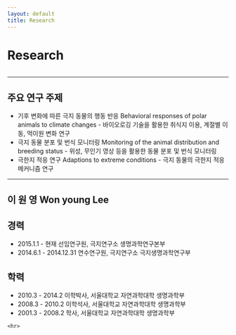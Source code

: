 ```yaml
---
layout: default
title: Research
---
```


<div class="post">
	<h1 class="pageTitle"> Research </h1>
	<img src="{{ '/assets/img/Cute Weddell Seal.jpg' | prepend: site.baseurl }}" alt="">
	<hr>
	<h2>주요 연구 주제 </h2>
		<ul>
		<li>기후 변화에 따른 극지 동물의 행동 반응 Behavioral responses of polar animals to climate changes
			- 바이오로깅 기술을 활용한 취식지 이용, 계절별 이동, 먹이원 변화 연구  </li>
  		<li>극지 동물 분포 및 번식 모니터링 Monitoring of the animal distribution and breeding status
			- 위성, 무인기 영상 등을 활용한 동물 분포 및 번식 모니터링 </li>
  		<li>극한지 적응 연구 Adaptions to extreme conditions     
			- 극지 동물의 극한지 적응 메커니즘 연구</li> 
	</ul>
	<hr>
	<h2>				 이  원  영 Won young Lee			 </h2>
	<h2> 경력 </h2>
		<ul>
		<li>2015.1.1 - 현재			선임연구원, 극지연구소 생명과학연구본부  </li>
  		<li>2014.6.1 - 2014.12.31		  연수연구원, 극지연구소 극지생명과학연구부</li>
		</ul>
	<h2> 학력 </h2>
		<ul>
		<li>2010.3 - 2014.2			이학박사, 서울대학교 자연과학대학 생명과학부  </li>
  		<li>2008.3 - 2010.2			이학석사, 서울대학교 자연과학대학 생명과학부</li>
		<li>2001.3 - 2008.2			학사, 서울대학교 자연과학대학 생명과학부 </li>
		</ul>

	<hr>
</div>
